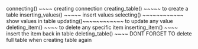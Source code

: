 connecting() ~~~~ creating connection
creating_table() ~~~~~ to create a table 
inserting_values() ~~~~~ insert values 
selecting() ~~~~~~~~~~~~ show values in table 
updating()~~~~~~~~~~~~ to update any value 
deleting_item() ~~~~ to delete any specific item
inserting_item() ~~~~ insert the item back in table 
deleting_table() ~~~~ DONT FORGET TO delete full table when creating table again
